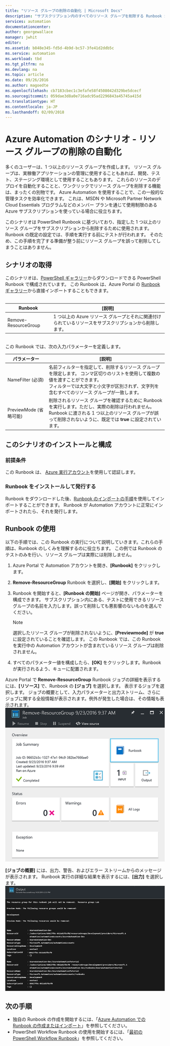 ```yaml
---
title: "リソース グループの削除の自動化 | Microsoft Docs"
description: "サブスクリプション内のすべてのリソース グループを削除する Runbook が含まれた、PowerShell Workflow バージョンの Azure Automation のシナリオ。"
services: automation
documentationcenter: 
author: georgewallace
manager: jwhit
editor: 
ms.assetid: b848e345-fd5d-4b9d-bc57-3fe41d2ddb5c
ms.service: automation
ms.workload: tbd
ms.tgt_pltfrm: na
ms.devlang: na
ms.topic: article
ms.date: 09/26/2016
ms.author: magoedte
ms.openlocfilehash: cb7183cbec1c3efafe58f4508042d329be5dcecf
ms.sourcegitcommit: 059dae3d8a0e716adc95ad2296843a45745a415d
ms.translationtype: HT
ms.contentlocale: ja-JP
ms.lasthandoff: 02/09/2018
---
```

# <a name="azure-automation-scenario---automate-removal-of-resource-groups"></a>Azure Automation のシナリオ - リソース グループの削除の自動化
多くのユーザーは、1 つ以上のリソース グループを作成します。 リソース グループは、実稼働アプリケーションの管理に使用することもあれば、開発、テスト、ステージング環境として使用することもあります。 これらのリソースのデプロイを自動化することと、ワンクリックでリソース グループを削除する機能は、まったくの別物です。 Azure Automation を使用することで、この一般的な管理タスクを効率化できます。 これは、MSDN や Microsoft Partner Network Cloud Essentials プログラムなどのメンバー プランを通じて使用制限のある Azure サブスクリプションを使っている場合に役立ちます。

このシナリオは PowerShell Runbook に基づいており、指定した 1 つ以上のリソース グループをサブスクリプションから削除するために使用されます。 Runbook の既定の設定では、手順を実行する前にテストが行われます。 そのため、この手順を完了する準備が整う前にリソース グループを誤って削除してしまうことはありません。   

## <a name="getting-the-scenario"></a>シナリオの取得
このシナリオは、[PowerShell ギャラリー](https://www.powershellgallery.com/packages/Remove-ResourceGroup/1.0/DisplayScript)からダウンロードできる PowerShell Runbook で構成されています。 この Runbook は、Azure Portal の [Runbook ギャラリー](automation-runbook-gallery.md)から直接インポートすることもできます。<br><br>

| Runbook | [説明] |
| --- | --- |
| Remove-ResourceGroup |1 つ以上の Azure リソース グループとそれに関連付けられているリソースをサブスクリプションから削除します。 |

<br>
この Runbook では、次の入力パラメーターを定義します。

| パラメーター | [説明] |
| --- | --- |
| NameFilter (必須) |名前フィルターを指定して、削除するリソース グループを限定します。 コンマ区切りのリストを使用して複数の値を渡すことができます。<br>フィルターでは大文字と小文字が区別されず、文字列を含むすべてのリソース グループが一致します。 |
| PreviewMode (省略可能) |削除されるリソース グループを確認するために Runbook を実行します。ただし、実際の削除は行われません。<br>Runbook に渡される 1 つ以上のリソース グループが誤って削除されないように、既定では **true** に設定されています。 |

## <a name="install-and-configure-this-scenario"></a>このシナリオのインストールと構成
### <a name="prerequisites"></a>前提条件
この Runbook は、 [Azure 実行アカウント](automation-sec-configure-azure-runas-account.md)を使用して認証します。    

### <a name="install-and-publish-the-runbooks"></a>Runbook をインストールして発行する
Runbook をダウンロードした後、[Runbook のインポートの手順](automation-creating-importing-runbook.md#importing-a-runbook-from-a-file-into-azure-automation)を使用してインポートすることができます。 Runbook が Automation アカウントに正常にインポートされたら、それを発行します。

## <a name="using-the-runbook"></a>Runbook の使用
以下の手順では、この Runbook の実行について説明していきます。これらの手順は、Runbook のしくみを理解するのに役立ちます。 この例では Runbook のテストのみを行い、リソース グループは実際には削除しません。  

1. Azure Portal で Automation アカウントを開き、**[Runbook]** をクリックします。
2. **Remove-ResourceGroup** Runbook を選択し、**[開始]** をクリックします。
3. Runbook を開始すると、**[Runbook の開始]** ページが開き、パラメーターを構成できます。 サブスクリプション内にある、テストに使用できるリソース グループの名前を入力します。誤って削除しても悪影響のないものを選んでください。

   > [!NOTE]
   > 選択したリソース グループが削除されないように、**[Previewmode]** が **true** に設定されていることを確認します。 この Runbook では、この Runbook を実行中の Automation アカウントが含まれているリソース グループは削除されません。  
   >
   >
1. すべてのパラメーター値を構成したら、**[OK]** をクリックします。Runbook が実行されるよう、キューに配置されます。  

Azure Portal で **Remove-ResourceGroup** Runbook ジョブの詳細を表示するには、**[リソース]** で、Runbook の **[ジョブ]** を選択します。 表示するジョブを選択します。 ジョブの概要として、入力パラメーターと出力ストリーム、さらにジョブに関する全般情報が表示されます。例外が発生した場合は、その情報も表示されます。<br> ![Remove-ResourceGroup Runbook ジョブの状態](media/automation-scenario-remove-resourcegroup/remove-resourcegroup-runbook-job-status.png)

**[ジョブの概要]** には、出力、警告、およびエラー ストリームからのメッセージが表示されます。 Runbook 実行の詳細な結果を表示するには、**[出力]** を選択します。<br> ![Remove-ResourceGroup Runbook の出力結果](media/automation-scenario-remove-resourcegroup/remove-resourcegroup-runbook-job-output.png)

## <a name="next-steps"></a>次の手順
* 独自の Runbook の作成を開始するには、「[Azure Automation での Runbook の作成またはインポート](automation-creating-importing-runbook.md)」を参照してください。
* PowerShell Workflow Runbook の使用を開始するには、「[最初の PowerShell Workflow Runbook](automation-first-runbook-textual.md)」を参照してください。
